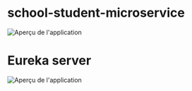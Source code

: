 # school-student-microservice
![Aperçu de l'application](https://res.cloudinary.com/dfqxbwfnc/image/upload/v1738674540/Capture_d_e%CC%81cran_2025-02-04_a%CC%80_14.06.35_ukgstx.png)


# Eureka server
![Aperçu de l'application](https://res.cloudinary.com/dfqxbwfnc/image/upload/v1738676851/Capture_d_e%CC%81cran_2025-02-04_a%CC%80_14.47.12_yis8o3.png)
